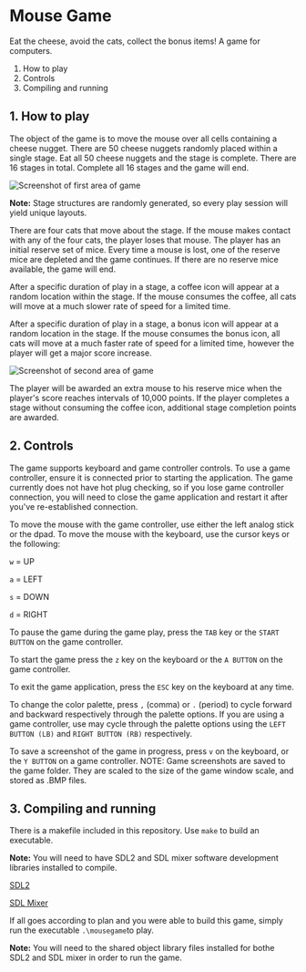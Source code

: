 # Mouse Game
Eat the cheese, avoid the cats, collect the bonus items! A game for computers.


1. How to play
2. Controls
3. Compiling and running


## 1. How to play
The object of the game is to move the mouse over all cells containing a cheese nugget. There are 50 cheese nuggets randomly placed within a single stage. Eat all 50 cheese nuggets and the stage is complete. There are 16 stages in total. Complete all 16 stages and the game will end. 

![Screenshot of first area of game](https://github.com/brianputhuff/mousegame/blob/0c21b8af1c50bc8f0ce7827ebaf9efa5ad4b8b36/mousegame_20211221-153640.png)

**Note:** Stage structures are randomly generated, so every play session will yield unique layouts.

There are four cats that move about the stage. If the mouse makes contact with any of the four cats, the player loses that mouse. The player has an initial reserve set of mice. Every time a mouse is lost, one of the reserve mice are depleted and the game continues. If there are no reserve mice available, the game will end.

After a specific duration of play in a stage, a coffee icon will appear at a random location within the stage. If the mouse consumes the coffee, all cats will move at a much slower rate of speed for a limited time.

After a specific duration of play in a stage, a bonus icon will appear at a random location in the stage. If the mouse consumes the bonus icon, all cats will move at a much faster rate of speed for a limited time, however the player will get a major score increase.

![Screenshot of second area of game](https://github.com/brianputhuff/mousegame/blob/0c21b8af1c50bc8f0ce7827ebaf9efa5ad4b8b36/mousegame_20211221-154021.png)

The player will be awarded an extra mouse to his reserve mice when the player's score reaches intervals of 10,000 points. If the player completes a stage without consuming the coffee icon, additional stage completion points are awarded.


## 2. Controls
The game supports keyboard and game controller controls. To use a game controller, ensure it is connected prior to starting the application. The game currently does not have hot plug checking, so if you lose game controller connection, you will need to close the game application and restart it after you've re-established connection.

To move the mouse with the game controller, use either the left analog stick or the dpad.
To move the mouse with the keyboard, use the cursor keys or the following:

 `w` = UP
 
 `a` = LEFT
 
 `s` = DOWN
 
 `d` = RIGHT

To pause the game during the game play, press the `TAB` key or the `START BUTTON` on the game controller.

To start the game press the `z` key on the keyboard or the `A BUTTON` on the game controller.

To exit the game application, press the `ESC` key on the keyboard at any time.

To change the color palette, press `,` (comma) or `.` (period) to cycle forward and backward respectively through the palette options. If you are using a game controller, use may cycle through the palette options using the `LEFT BUTTON (LB)` and `RIGHT BUTTON (RB)` respectively.

To save a screenshot of the game in progress, press `v` on the keyboard, or the `Y BUTTON` on a game controller.
NOTE: Game screenshots are saved to the game folder. They are scaled to the size of the game window scale, and stored as .BMP files.


## 3. Compiling and running
There is a makefile included in this repository. Use `make` to build an executable.

**Note:** You will need to have SDL2 and SDL mixer software development libraries installed to compile.

[SDL2](https://www.libsdl.org/)

[SDL Mixer](https://www.libsdl.org/projects/SDL_mixer/)

If all goes according to plan and you were able to build this game, simply run the executable `.\mousegame`to play.

**Note:** You will need to the shared object library files installed for bothe SDL2 and SDL mixer in order to run the game.

